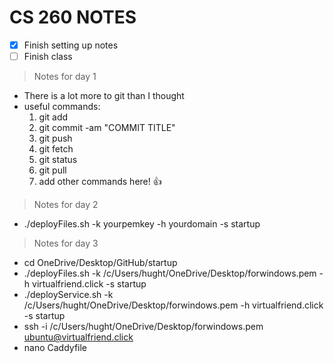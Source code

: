 # **CS 260 NOTES**

- [x] Finish setting up notes
- [ ] Finish class

> Notes for day 1
- There is a lot more to git than I thought
- useful commands:
    1. git add
    2. git commit -am "COMMIT TITLE"
    3. git push
    4. git fetch
    5. git status
    6. git pull
    7. add other commands here! :+1:
> Notes for day 2
- ./deployFiles.sh -k yourpemkey -h yourdomain -s startup
> Notes for day 3
- cd OneDrive/Desktop/GitHub/startup
- ./deployFiles.sh -k /c/Users/hught/OneDrive/Desktop/forwindows.pem -h virtualfriend.click -s startup
- ./deployService.sh -k /c/Users/hught/OneDrive/Desktop/forwindows.pem -h virtualfriend.click -s startup
- ssh -i /c/Users/hught/OneDrive/Desktop/forwindows.pem ubuntu@virtualfriend.click
- nano Caddyfile